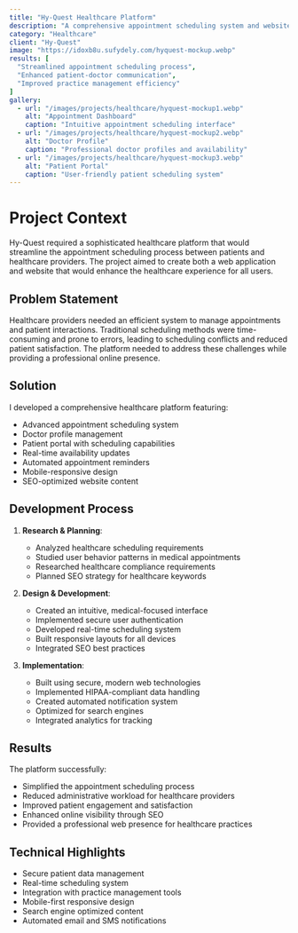```yaml
---
title: "Hy-Quest Healthcare Platform"
description: "A comprehensive appointment scheduling system and website for healthcare providers"
category: "Healthcare"
client: "Hy-Quest"
image: "https://idoxb8u.sufydely.com/hyquest-mockup.webp"
results: [
  "Streamlined appointment scheduling process",
  "Enhanced patient-doctor communication",
  "Improved practice management efficiency"
]
gallery:
  - url: "/images/projects/healthcare/hyquest-mockup1.webp"
    alt: "Appointment Dashboard"
    caption: "Intuitive appointment scheduling interface"
  - url: "/images/projects/healthcare/hyquest-mockup2.webp"
    alt: "Doctor Profile"
    caption: "Professional doctor profiles and availability"
  - url: "/images/projects/healthcare/hyquest-mockup3.webp"
    alt: "Patient Portal"
    caption: "User-friendly patient scheduling system"
---
```


# Project Context

Hy-Quest required a sophisticated healthcare platform that would streamline the appointment scheduling process between patients and healthcare providers. The project aimed to create both a web application and website that would enhance the healthcare experience for all users.

## Problem Statement

Healthcare providers needed an efficient system to manage appointments and patient interactions. Traditional scheduling methods were time-consuming and prone to errors, leading to scheduling conflicts and reduced patient satisfaction. The platform needed to address these challenges while providing a professional online presence.

## Solution

I developed a comprehensive healthcare platform featuring:

- Advanced appointment scheduling system
- Doctor profile management
- Patient portal with scheduling capabilities
- Real-time availability updates
- Automated appointment reminders
- Mobile-responsive design
- SEO-optimized website content

## Development Process

1. **Research & Planning**:
   - Analyzed healthcare scheduling requirements
   - Studied user behavior patterns in medical appointments
   - Researched healthcare compliance requirements
   - Planned SEO strategy for healthcare keywords

2. **Design & Development**:
   - Created an intuitive, medical-focused interface
   - Implemented secure user authentication
   - Developed real-time scheduling system
   - Built responsive layouts for all devices
   - Integrated SEO best practices

3. **Implementation**:
   - Built using secure, modern web technologies
   - Implemented HIPAA-compliant data handling
   - Created automated notification system
   - Optimized for search engines
   - Integrated analytics for tracking

## Results

The platform successfully:
- Simplified the appointment scheduling process
- Reduced administrative workload for healthcare providers
- Improved patient engagement and satisfaction
- Enhanced online visibility through SEO
- Provided a professional web presence for healthcare practices

## Technical Highlights

- Secure patient data management
- Real-time scheduling system
- Integration with practice management tools
- Mobile-first responsive design
- Search engine optimized content
- Automated email and SMS notifications
